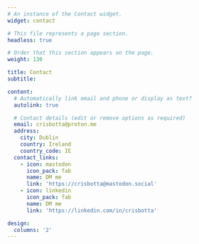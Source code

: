 ```yaml
---
# An instance of the Contact widget.
widget: contact

# This file represents a page section.
headless: true

# Order that this section appears on the page.
weight: 130

title: Contact
subtitle:

content:
  # Automatically link email and phone or display as text?
  autolink: true

  # Contact details (edit or remove options as required)
  email: crisbotta@proton.me
  address:
    city: Dublin
    country: Ireland
    country_code: IE
  contact_links:
    - icon: mastodon
      icon_pack: fab
      name: DM me
      link: 'https://crisbotta@mastodon.social'
    - icon: linkedin
      icon_pack: fab
      name: DM me
      link: 'https://linkedin.com/in/crisbotta'

design:
  columns: '2'
---
```

